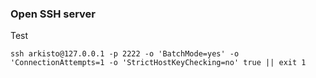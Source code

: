 ### Open SSH server


Test

```shell script
ssh arkisto@127.0.0.1 -p 2222 -o 'BatchMode=yes' -o 'ConnectionAttempts=1 -o 'StrictHostKeyChecking=no' true || exit 1
```
